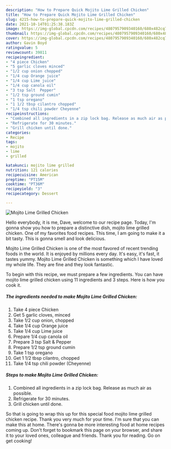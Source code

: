 ```yaml
---
description: "How to Prepare Quick Mojito Lime Grilled Chicken"
title: "How to Prepare Quick Mojito Lime Grilled Chicken"
slug: 4215-how-to-prepare-quick-mojito-lime-grilled-chicken
date: 2021-10-14T01:25:38.183Z
image: https://img-global.cpcdn.com/recipes/4807957909340160/680x482cq70/mojito-lime-grilled-chicken-recipe-main-photo.jpg
thumbnail: https://img-global.cpcdn.com/recipes/4807957909340160/680x482cq70/mojito-lime-grilled-chicken-recipe-main-photo.jpg
cover: https://img-global.cpcdn.com/recipes/4807957909340160/680x482cq70/mojito-lime-grilled-chicken-recipe-main-photo.jpg
author: Gavin Boyd
ratingvalue: 5
reviewcount: 39811
recipeingredient:
- "4 piece Chicken"
- "5 garlic cloves minced"
- "1/2 cup onion chopped"
- "1/4 cup Orange juice"
- "1/4 cup Lime juice"
- "1/4 cup canola oil"
- "3 tsp Salt  Pepper"
- "1/2 tsp ground cumin"
- "1 tsp oregano"
- "1 1/2 tbsp cilantro chopped"
- "1/4 tsp chili powder Cheyenne"
recipeinstructions:
- "Combined all ingredients in a zip lock bag. Release as much air as possible."
- "Refrigerate for 30 minutes."
- "Grill chicken until done."
categories:
- Recipe
tags:
- mojito
- lime
- grilled

katakunci: mojito lime grilled 
nutrition: 121 calories
recipecuisine: American
preptime: "PT15M"
cooktime: "PT36M"
recipeyield: "3"
recipecategory: Dessert

---
```



![Mojito Lime Grilled Chicken](https://img-global.cpcdn.com/recipes/4807957909340160/680x482cq70/mojito-lime-grilled-chicken-recipe-main-photo.jpg)

Hello everybody, it is me, Dave, welcome to our recipe page. Today, I'm gonna show you how to prepare a distinctive dish, mojito lime grilled chicken. One of my favorites food recipes. This time, I am going to make it a bit tasty. This is gonna smell and look delicious.



Mojito Lime Grilled Chicken is one of the most favored of recent trending foods in the world. It is enjoyed by millions every day. It's easy, it's fast, it tastes yummy. Mojito Lime Grilled Chicken is something which I have loved my whole life. They are fine and they look fantastic.


To begin with this recipe, we must prepare a few ingredients. You can have mojito lime grilled chicken using 11 ingredients and 3 steps. Here is how you cook it.

<!--inarticleads1-->

##### The ingredients needed to make Mojito Lime Grilled Chicken:

1. Take 4 piece Chicken
1. Get 5 garlic cloves, minced
1. Take 1/2 cup onion, chopped
1. Take 1/4 cup Orange juice
1. Take 1/4 cup Lime juice
1. Prepare 1/4 cup canola oil
1. Prepare 3 tsp Salt &amp; Pepper
1. Prepare 1/2 tsp ground cumin
1. Take 1 tsp oregano
1. Get 1 1/2 tbsp cilantro, chopped
1. Take 1/4 tsp chili powder (Cheyenne)




<!--inarticleads2-->

##### Steps to make Mojito Lime Grilled Chicken:

1. Combined all ingredients in a zip lock bag. Release as much air as possible.
1. Refrigerate for 30 minutes.
1. Grill chicken until done.




So that is going to wrap this up for this special food mojito lime grilled chicken recipe. Thank you very much for your time. I'm sure that you can make this at home. There's gonna be more interesting food at home recipes coming up. Don't forget to bookmark this page on your browser, and share it to your loved ones, colleague and friends. Thank you for reading. Go on get cooking!

